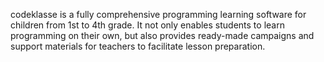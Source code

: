codeklasse is a fully comprehensive programming learning software for children from 1st to 4th grade.
It not only enables students to learn programming on their own,
but also provides ready-made campaigns and support materials for teachers to facilitate lesson preparation.